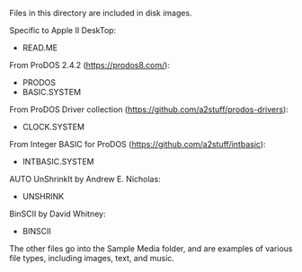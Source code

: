 Files in this directory are included in disk images.

Specific to Apple II DeskTop:
* READ.ME

From ProDOS 2.4.2 (https://prodos8.com/):
* PRODOS
* BASIC.SYSTEM

From ProDOS Driver collection (https://github.com/a2stuff/prodos-drivers):
* CLOCK.SYSTEM

From Integer BASIC for ProDOS (https://github.com/a2stuff/intbasic):
* INTBASIC.SYSTEM

AUTO UnShrinkIt by Andrew E. Nicholas:
* UNSHRINK

BinSCII by David Whitney:
* BINSCII

The other files go into the Sample Media folder, and are examples of various file types, including images, text, and music.
